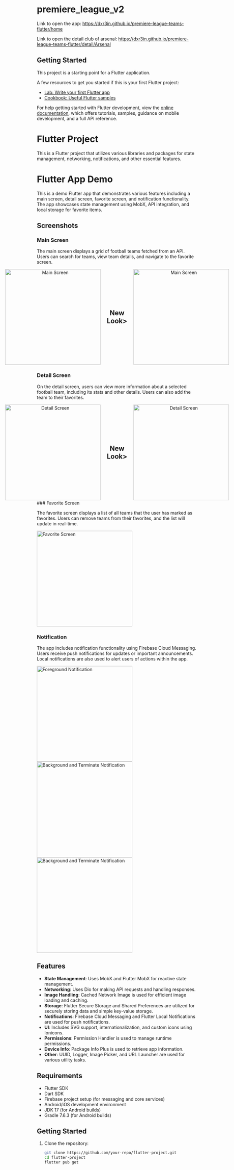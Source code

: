 # premiere_league_v2

Link to open the app: <a>https://dxr3in.github.io/premiere-league-teams-flutter/home</a>

Link to open the detail club of arsenal: <a>https://dxr3in.github.io/premiere-league-teams-flutter/detail/Arsenal</a>

## Getting Started

This project is a starting point for a Flutter application.

A few resources to get you started if this is your first Flutter project:

- [Lab: Write your first Flutter app](https://docs.flutter.dev/get-started/codelab)
- [Cookbook: Useful Flutter samples](https://docs.flutter.dev/cookbook)

For help getting started with Flutter development, view the
[online documentation](https://docs.flutter.dev/), which offers tutorials,
samples, guidance on mobile development, and a full API reference.


# Flutter Project

This is a Flutter project that utilizes various libraries and packages for state management, networking, notifications, and other essential features.

# Flutter App Demo

This is a demo Flutter app that demonstrates various features including a main screen, detail screen, favorite screen, and notification functionality. The app showcases state management using MobX, API integration, and local storage for favorite items.

## Screenshots

### Main Screen

The main screen displays a grid of football teams fetched from an API. Users can search for teams, view team details, and navigate to the favorite screen.

<div align="center" style="display: flex; align-items: center; justify-content: center;">
  <img src="https://github.com/user-attachments/assets/6b07bf1b-e04b-4f3f-9bae-d7102b7c15fe" alt="Main Screen" width="300"/>
  <h2 style="margin: 0 20px;">New Look></h2>
  <img src="https://github.com/user-attachments/assets/97e0333b-74c1-47ba-a6c7-7ffbc5ac9cf1" alt="Main Screen" width="300"/>
</div>


### Detail Screen

On the detail screen, users can view more information about a selected football team, including its stats and other details. Users can also add the team to their favorites.
<div align="center" style="display: flex; align-items: center; justify-content: center;">
   <img src="https://github.com/user-attachments/assets/47ae9db4-9ec0-4bfd-bee5-49796748c226" alt="Detail Screen" width="300"/>
   <h2 style="margin: 0 20px;">New Look></h2>
   <img src="https://github.com/user-attachments/assets/5563b929-d510-4caa-9bb3-8b6dbbde51e2" alt="Detail Screen" width="300"/>
</div>
### Favorite Screen

The favorite screen displays a list of all teams that the user has marked as favorites. Users can remove teams from their favorites, and the list will update in real-time.

<img src="https://github.com/user-attachments/assets/92671f3c-57a3-4499-8772-4e4e3204fb7e" alt="Favorite Screen" width="300"/>

### Notification

The app includes notification functionality using Firebase Cloud Messaging. Users receive push notifications for updates or important announcements. Local notifications are also used to alert users of actions within the app.

<img src="https://github.com/user-attachments/assets/88be45f7-d91d-4d34-a007-106ba82a189a" alt="Foreground Notification" width="300"/>

<img src="https://github.com/user-attachments/assets/e0796f2f-8bad-4d1c-9a9e-df625421260d" alt="Background and Terminate Notification" width="300"/>

<img src="https://github.com/user-attachments/assets/4e780351-1a77-4da5-9b77-46859bf1464e" alt="Background and Terminate Notification" width="300"/>

## Features

- **State Management**: Uses MobX and Flutter MobX for reactive state management.
- **Networking**: Uses Dio for making API requests and handling responses.
- **Image Handling**: Cached Network Image is used for efficient image loading and caching.
- **Storage**: Flutter Secure Storage and Shared Preferences are utilized for securely storing data and simple key-value storage.
- **Notifications**: Firebase Cloud Messaging and Flutter Local Notifications are used for push notifications.
- **UI**: Includes SVG support, internationalization, and custom icons using Ionicons.
- **Permissions**: Permission Handler is used to manage runtime permissions.
- **Device Info**: Package Info Plus is used to retrieve app information.
- **Other**: UUID, Logger, Image Picker, and URL Launcher are used for various utility tasks.

## Requirements

- Flutter SDK
- Dart SDK
- Firebase project setup (for messaging and core services)
- Android/iOS development environment
- JDK 17 (for Android builds)
- Gradle 7.6.3 (for Android builds)

## Getting Started

1. Clone the repository:
   ```bash
   git clone https://github.com/your-repo/flutter-project.git
   cd flutter-project
   flutter pub get
